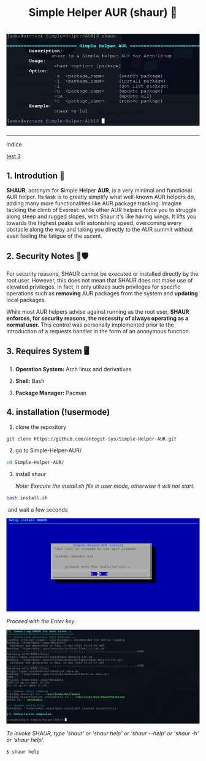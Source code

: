 <h1 align = "center"> Simple Helper AUR (shaur) 🦅 </h1>
<h1 align = "center">
    <img src='img/banner_shaur.png'/>
</h1>

<hr>
<p> Indice </p>
<a href='#s1'>test 3</a>

## 1. Introdution 🚀

**SHAUR**,  acronym for **S**imple **H**elper **AUR**, is a very minimal and functional AUR helper. Its task is to greatly simplify what well-known AUR helpers do, adding many more functionalities like AUR package tracking. Imagine tackling the climb of Everest: while other AUR helpers force you to struggle along steep and rugged slopes, with Shaur it's like having wings. It lifts you towards the highest peaks with astonishing speed, overcoming every obstacle along the way and taking you directly to the AUR summit without even feeling the fatigue of the ascent.

## 2. Security Notes 📄🛡️

For security reasons, SHAUR cannot be executed or installed directly by the root user. However, this does not mean that SHAUR does not make use of elevated privileges. In fact, it only utilizes such privileges for specific operations such as **removing** AUR packages from the system and **updating** local packages. 

While most AUR helpers advise against running as the root user, **SHAUR enforces, for security reasons, the necessity of always operating as a normal user.** This control was personally implemented prior to the introduction of a requests handler in the form of an anonymous function.

## 3. Requires System 🖥️

1) **Operation System:** Arch linux and derivatives

2) **Shell:** Bash

3) **Package Manager:** Pacman 

<a name="s1"></a>
## 4. installation (!usermode)

1) clone the repository

```bash
git clone https://github.com/antogit-sys/Simple-Helper-AUR.git
```

2. go to Simple-Helper-AUR/

```bash
cd Simple-Helper-AUR/
```
3. install shaur
   
   *Note: Execute the install.sh file in user mode, otherwise it will not start.*

```bash
bash install.sh
```

 and wait a few seconds

<img src="img/dialog_shaur.png" />

*Proceed with the Enter key*.



<img src="img/install_shaur.png" />

*To invoke SHAUR, type 'shaur' or 'shaur help' or 'shaur --help' or 'shaur -h' or 'shaur help'.*

```bash
$ shaur help
```
